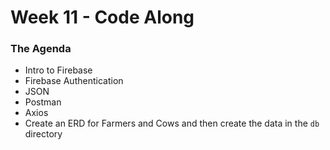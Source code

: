 # Week 11 - Code Along

### The Agenda
- Intro to Firebase
- Firebase Authentication
- JSON
- Postman
- Axios
- Create an ERD for Farmers and Cows and then create the data in the `db` directory
